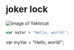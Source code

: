 # joker lock
![Image of Yaktocat](https://octodex.github.com/images/yaktocat.png)
``` javascript
var myVar = "Hello, world!";
```
var myVar = "Hello, world!";
